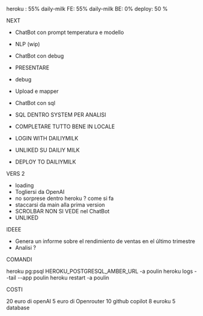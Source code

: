 heroku : 55%
daily-milk FE: 55%
daily-milk BE: 0%
deploy: 50 %

NEXT

- ChatBot con prompt temperatura e modello
- NLP (wip)
- ChatBot con debug
- PRESENTARE
- debug

- Upload e mapper
- ChatBot con sql
- SQL DENTRO SYSTEM PER ANALISI
- COMPLETARE TUTTO BENE IN LOCALE
- LOGIN WITH DAILIYMILK
- UNLIKED SU DAILIY MILK
- DEPLOY TO DAILIYMILK

VERS 2

- loading
- Togliersi da OpenAI
- no sorprese dentro heroku ? come si fa
- staccarsi da main alla prima version
- SCROLBAR NON SI VEDE nel ChatBot
- UNLIKED

IDEEE

- Genera un informe sobre el rendimiento de ventas en el último trimestre
- Analisi ?

COMANDI

heroku pg:psql HEROKU_POSTGRESQL_AMBER_URL -a poulin
heroku logs --tail --app poulin
heroku restart -a poulin

COSTI

20 euro di openAI
5 euro di Openrouter
10 github copilot
8 euroku
5 database
